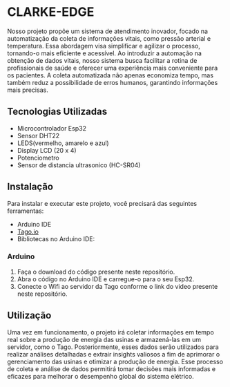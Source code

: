 # CLARKE-EDGE

Nosso projeto propõe um sistema de atendimento inovador, focado na automatização da coleta de informações vitais, como pressão arterial e temperatura. Essa abordagem visa simplificar e agilizar o processo, tornando-o mais eficiente e acessível. Ao introduzir a automação na obtenção de dados vitais, nosso sistema busca facilitar a rotina de profissionais de saúde e oferecer uma experiência mais conveniente para os pacientes. A coleta automatizada não apenas economiza tempo, mas também reduz a possibilidade de erros humanos, garantindo informações mais precisas.

## Tecnologias Utilizadas

- Microcontrolador Esp32
- Sensor DHT22
- LEDS(vermelho, amarelo e azul)
- Display LCD (20 x 4)
- Potenciometro
- Sensor de distancia ultrasonico (HC-SR04)

## Instalação

Para instalar e executar este projeto, você precisará das seguintes ferramentas:

- Arduino IDE
-  [Tago.io](https://tago.io)
-  Bibliotecas no Arduino IDE:

### Arduino

1. Faça o download do código presente neste repositório.
2. Abra o código no Arduino IDE e carregue-o para o seu Esp32.
3. Conecte o Wifi ao servidor da Tago conforme o link do video presente neste repositório.

## Utilização

Uma vez em funcionamento, o projeto irá coletar informações em tempo real sobre a produção de energia das usinas e armazená-las em um servidor, como o Tago. Posteriormente, esses dados serão utilizados para realizar análises detalhadas e extrair insights valiosos a fim de aprimorar o gerenciamento das usinas e otimizar a produção de energia. Esse processo de coleta e análise de dados permitirá tomar decisões mais informadas e eficazes para melhorar o desempenho global do sistema elétrico.
